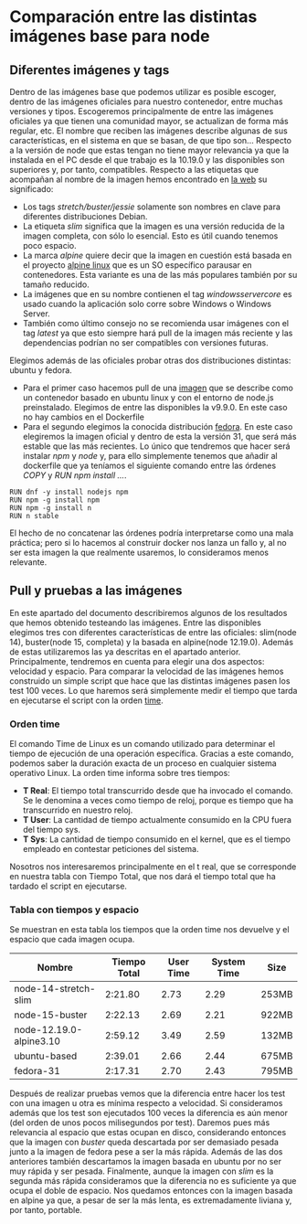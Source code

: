 # Comparación entre las distintas imágenes base para node

## Diferentes imágenes y tags

Dentro de las imágenes base que podemos utilizar es posible escoger, dentro de las imágenes oficiales para nuestro contenedor, entre muchas versiones y tipos. Escogeremos principalmente de entre las imágenes oficiales ya que tienen una comunidad mayor, se actualizan de forma más regular, etc. El nombre que reciben las imágenes describe algunas de sus características, en el sistema en que se basan, de que tipo son... Respecto a la versión de node que estas tengan no tiene mayor relevancia ya que la instalada en el PC desde el que trabajo es la 10.19.0 y las disponibles son superiores y, por tanto, compatibles. Respecto a las etiquetas que acompañan al nombre de la imagen hemos encontrado en [la web](https://medium.com/swlh/alpine-slim-stretch-buster-jessie-bullseye-bookworm-what-are-the-differences-in-docker-62171ed4531d) su significado:
- Los tags *stretch/buster/jessie* solamente son nombres en clave para diferentes distribuciones Debian.
- La etiqueta *slim* significa que la imagen es una versión reducida de la imagen completa, con sólo lo esencial. Esto es útil cuando tenemos poco espacio.
- La marca *alpine* quiere decir que la imagen en cuestión está basada en el proyecto [alpine linux](https://alpinelinux.org/) que es un SO específico parausar en contenedores. Esta variante es una  de las más populares también por su tamaño reducido.
- La imágenes que en su nombre contienen el tag *windowsservercore* es usado cuando la aplicación solo corre sobre Windows o Windows Server.
- También como último consejo no se recomienda usar imágenes con el tag *latest* ya que esto siempre hará pull de la imagen más reciente y las dependencias podrían no ser compatibles con versiones futuras.  
    
Elegimos además de las oficiales probar otras dos distribuciones distintas: ubuntu y fedora. 

- Para el primer caso hacemos pull de una [imagen](https://hub.docker.com/r/tbaltrushaitis/ubuntu-nodejs) que se describe como un contenedor basado en ubuntu linux y con el entorno de node.js preinstalado. Elegimos de entre las disponibles la v9.9.0. En este caso no hay cambios en el Dockerfile
- Para el segundo elegimos la conocida distribución [fedora](https://hub.docker.com/_/fedora). En este caso elegiremos la imagen oficial y dentro de esta la versión 31, que será más estable que las más recientes. Lo único que tendremos que hacer será instalar *npm* y *node* y, para ello simplemente tenemos que añadir al dockerfile que ya teníamos el siguiente comando entre las órdenes *COPY* y *RUN npm install ...*.

~~~
RUN dnf -y install nodejs npm
RUN npm -g install npm
RUN npm -g install n
RUN n stable
~~~

El hecho de no concatenar las órdenes podría interpretarse como una mala práctica; pero si lo hacemos al construir docker nos lanza un fallo y, al no ser esta imagen la que realmente usaremos, lo consideramos menos relevante.

 ## Pull y pruebas a las imágenes

En este apartado del documento describiremos algunos de los resultados que hemos obtenido testeando las imágenes. Entre las disponibles elegimos tres con diferentes características de entre las oficiales: slim(node 14), buster(node 15, completa) y la basada en alpine(node 12.19.0). Además de estas utilizaremos las ya descritas en el apartado anterior.
Principalmente, tendremos en cuenta para elegir una dos aspectos: velocidad y espacio. Para comparar la velocidad de las imágenes hemos construido un simple script que hace que las distintas imágenes pasen los test 100 veces. Lo que haremos será simplemente medir el tiempo que tarda en ejecutarse el script con la orden [time](https://es.wikipedia.org/wiki/Time_(Unix)).

### Orden time
El comando Time de Linux es un comando utilizado para determinar el tiempo de ejecución de una operación específica. Gracias a este comando, podemos saber la duración exacta de un proceso en cualquier sistema operativo Linux.
La orden time informa sobre tres tiempos:

- **T Real**: El tiempo total transcurrido desde que ha invocado el comando. Se le denomina a veces como tiempo de reloj, porque es tiempo que ha transcurrido en nuestro reloj.
- **T User**: La cantidad de tiempo actualmente consumido en la CPU fuera del tiempo sys.
- **T Sys**: La cantidad de tiempo consumido en el kernel, que es el tiempo empleado en contestar peticiones del sistema.

Nosotros nos interesaremos principalmente en el t real, que se corresponde en nuestra tabla con Tiempo Total, que nos dará el tiempo total que ha tardado el script en ejecutarse.

### Tabla con tiempos y espacio

Se muestran en esta tabla los tiempos que la orden time nos devuelve y el espacio que cada imagen ocupa. 

| Nombre | Tiempo Total | User Time | System Time | Size |
|--------|--------|---------|---------|---------|
| node-14-stretch-slim | 2:21.80 | 2.73 | 2.29 | 253MB |
| node-15-buster | 2:22.13 | 2.69 | 2.21 | 922MB |
| node-12.19.0-alpine3.10 | 2:59.12 | 3.49 | 2.59 | 132MB |
| ubuntu-based | 2:39.01 | 2.66 | 2.44 | 675MB |
| fedora-31 | 2:17.31 | 2.70 | 2.43 | 795MB |


Después de realizar pruebas vemos que la diferencia entre hacer los test con una imagen u otra es mínima respecto a velocidad. Si consideramos además que los test son ejecutados 100 veces la diferencia es aún menor (del orden de unos pocos milisegundos por test). Daremos pues más relevancia al espacio que estas ocupan en disco, considerando entonces que la imagen con *buster* queda descartada por ser demasiado pesada junto a la imagen de fedora pese a ser la más rápida. Además de las dos anteriores también descartamos la imagen basada en ubuntu por no ser muy rápida y ser pesada. 
Finalmente, aunque la imagen con *slim* es la segunda más rápida consideramos que la diferencia no es suficiente ya que ocupa el doble de espacio. Nos quedamos entonces con la imagen basada en alpine ya que, a pesar de ser la más lenta, es extremadamente liviana y, por tanto, portable.
